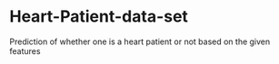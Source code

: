 # Heart-Patient-data-set
Prediction of whether one is a heart patient or not based on the given features
